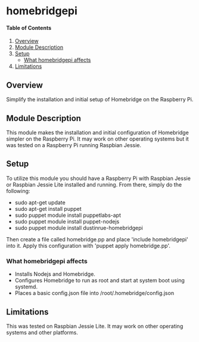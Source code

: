 # homebridgepi

#### Table of Contents

1. [Overview](#overview)
2. [Module Description](#module-description)
3. [Setup](#setup)
    * [What homebridgepi affects](#what-homebridgepi-affects)
4. [Limitations](#limitations)

## Overview

Simplify the installation and initial setup of Homebridge on the Raspberry Pi.

## Module Description

This module makes the installation and initial configuration of Homebridge simpler on the Raspberry Pi. It 
may work on other operating systems but it was tested on a Raspberry Pi running Raspbian Jessie.

## Setup

To utilize this module you should have a Raspberry Pi with Raspbian Jessie or Raspbian Jessie Lite installed 
and running. From there, simply do the following:

* sudo apt-get update
* sudo apt-get install puppet
* sudo puppet module install puppetlabs-apt
* sudo puppet module install puppet-nodejs
* sudo puppet module install dustinrue-homebridgepi

Then create a file called homebridge.pp and place 'include homebridgepi' into it. Apply this configuration
with 'puppet apply homebridge.pp'. 

### What homebridgepi affects

* Installs Nodejs and Homebridge.
* Configures Homebridge to run as root and start at system boot using systemd.
* Places a basic config.json file into /root/.homebridge/config.json

## Limitations

This was tested on Raspbian Jessie Lite. It may work on other operating systems and other platforms.